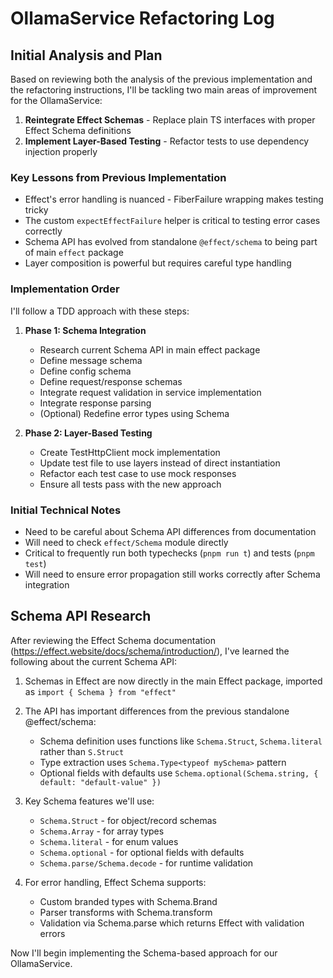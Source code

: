 # OllamaService Refactoring Log

## Initial Analysis and Plan

Based on reviewing both the analysis of the previous implementation and the refactoring instructions, I'll be tackling two main areas of improvement for the OllamaService:

1. **Reintegrate Effect Schemas** - Replace plain TS interfaces with proper Effect Schema definitions
2. **Implement Layer-Based Testing** - Refactor tests to use dependency injection properly

### Key Lessons from Previous Implementation

- Effect's error handling is nuanced - FiberFailure wrapping makes testing tricky
- The custom `expectEffectFailure` helper is critical to testing error cases correctly
- Schema API has evolved from standalone `@effect/schema` to being part of main `effect` package
- Layer composition is powerful but requires careful type handling

### Implementation Order

I'll follow a TDD approach with these steps:

1. **Phase 1: Schema Integration**

   - Research current Schema API in main effect package
   - Define message schema
   - Define config schema
   - Define request/response schemas
   - Integrate request validation in service implementation
   - Integrate response parsing
   - (Optional) Redefine error types using Schema

2. **Phase 2: Layer-Based Testing**
   - Create TestHttpClient mock implementation
   - Update test file to use layers instead of direct instantiation
   - Refactor each test case to use mock responses
   - Ensure all tests pass with the new approach

### Initial Technical Notes

- Need to be careful about Schema API differences from documentation
- Will need to check `effect/Schema` module directly
- Critical to frequently run both typechecks (`pnpm run t`) and tests (`pnpm test`)
- Will need to ensure error propagation still works correctly after Schema integration

## Schema API Research

After reviewing the Effect Schema documentation (https://effect.website/docs/schema/introduction/), I've learned the following about the current Schema API:

1. Schemas in Effect are now directly in the main Effect package, imported as `import { Schema } from "effect"`
2. The API has important differences from the previous standalone @effect/schema:

   - Schema definition uses functions like `Schema.Struct`, `Schema.literal` rather than `S.Struct`
   - Type extraction uses `Schema.Type<typeof mySchema>` pattern
   - Optional fields with defaults use `Schema.optional(Schema.string, { default: "default-value" })`

3. Key Schema features we'll use:

   - `Schema.Struct` - for object/record schemas
   - `Schema.Array` - for array types
   - `Schema.literal` - for enum values
   - `Schema.optional` - for optional fields with defaults
   - `Schema.parse/Schema.decode` - for runtime validation

4. For error handling, Effect Schema supports:
   - Custom branded types with Schema.Brand
   - Parser transforms with Schema.transform
   - Validation via Schema.parse which returns Effect with validation errors

Now I'll begin implementing the Schema-based approach for our OllamaService.
